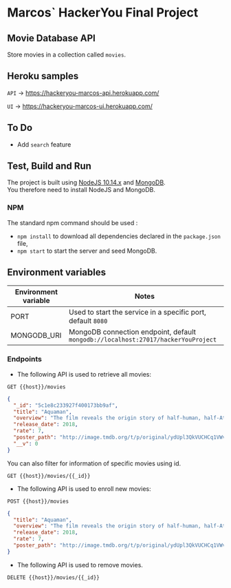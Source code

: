 # Marcos` HackerYou Final Project

## Movie Database API

Store movies in a collection called `movies`.

## Heroku samples

`API` -> https://hackeryou-marcos-api.herokuapp.com/

`UI` -> https://hackeryou-marcos-ui.herokuapp.com/

## To Do

* Add `search` feature

## Test, Build and Run

The project is built using [NodeJS 10.14.x](https://nodejs.org/en/) and [MongoDB](https://www.mongodb.com/).  
You therefore need to install NodeJS and MongoDB.

### NPM

The standard npm command should be used :

* `npm install` to download all dependencies declared in the `package.json` file,  
* `npm start` to start the server and seed MongoDB.

## Environment variables

|Environment variable|Notes                                                                            |
|--------------------|---------------------------------------------------------------------------------|
|PORT                |Used to start the service in a specific port, default `8080`                     |
|MONGODB_URI         |MongoDB connection endpoint, default `mongodb://localhost:27017/hackerYouProject`|
 

### Endpoints

* The following API is used to retrieve all movies:

`GET {{host}}/movies`


```json
{
  "_id": "5c1e8c233927f400173bb9af",
  "title": "Aquaman",
  "overview": "The film reveals the origin story of half-human, half-Atlantean Arthur Curry and takes him on the journey of his lifetime—one that will not only force him to face who he really is, but to discover if he is worthy of who he was born to be… a king.",
  "release_date": 2018,
  "rate": 7,
  "poster_path": "http://image.tmdb.org/t/p/original/ydUpl3QkVUCHCq1VWvo2rW4Sf7y.jpg",
  "__v": 0
}
```

You can also filter for information of specific movies using id.

`GET {{host}}/movies/{{_id}}`

* The following API is used to enroll new movies:

`POST {{host}}/movies`

```json
{
  "title": "Aquaman",
  "overview": "The film reveals the origin story of half-human, half-Atlantean Arthur Curry and takes him on the journey of his lifetime—one that will not only force him to face who he really is, but to discover if he is worthy of who he was born to be… a king.",
  "release_date": 2018,
  "rate": 7,
  "poster_path": "http://image.tmdb.org/t/p/original/ydUpl3QkVUCHCq1VWvo2rW4Sf7y.jpg",
}
```

* The following API is used to remove movies.

`DELETE {{host}}/movies/{{_id}}`

